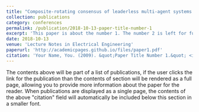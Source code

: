 ```yaml
---
title: "Composite-rotating consensus of leaderless multi-agent systems with time-delay"
collection: publications
category: conferences
permalink: /publication/2018-10-13-paper-title-number-1
excerpt: 'This paper is about the number 1. The number 2 is left for future work.'
date: 2018-10-13
venue: 'Lecture Notes in Electrical Engineering'
paperurl: 'http://academicpages.github.io/files/paper1.pdf'
citation: 'Your Name, You. (2009). &quot;Paper Title Number 1.&quot; <i>Journal 1</i>. 1(1).'
---
```

The contents above will be part of a list of publications, if the user clicks the link for the publication than the contents of section will be rendered as a full page, allowing you to provide more information about the paper for the reader. When publications are displayed as a single page, the contents of the above "citation" field will automatically be included below this section in a smaller font.
